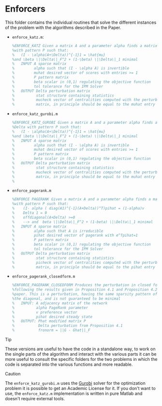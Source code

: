 # Enforcers

This folder contains the individual routines that solve the different 
instances of the problem with the algorithms described in the Paper.

- `enforce_katz.m`:
   ```matlab
   %ENFORCE_KATZ Given a matrix A and a parameter alpha finds a matrix Delta
   %with pattern P such that:
   %   (I - \alpha(A+\Delta))^{-1}1 = \hat{mu}
   %and \beta \|\Delta\|_F^2 + (1-\beta) \|\Delta\|_1 minimal
   %   INPUT A sparse matrix
   %         alpha such that (I - \alpha A) is invertible
   %         muhat desired vector of scores with entries >= 1
   %         P pattern matrix
   %         beta scalar in (0,1) regulating the objective function
   %         tol tolerance for the IPM Solver
   %   OUTPUT Delta perturbation matrix
   %          stat structure containing statistics
   %          mucheck vector of centralities computed with the perturbed
   %          matrix, in principle should be equal to the muhat entry
   ```
- `enforce_katz_gurobi.m`
   ```matlab
   %ENFORCE_KATZ_GUROBI Given a matrix A and a parameter alpha finds a matrix 
   %Delta with pattern P such that:
   %   (I - \alpha(A+\Delta))^{-1}1 = \hat{mu}
   %and \beta \|\Delta\|_F^2 + (1-\beta) \|\Delta\|_1 minimal
   %   INPUT A sparse matrix
   %         alpha such that (I - \alpha A) is invertible
   %         muhat desired vector of scores with entries >= 1
   %         P pattern matrix
   %         beta scalar in (0,1) regulating the objective function
   %   OUTPUT Delta perturbation matrix
   %          stat structure containing statistics
   %          mucheck vector of centralities computed with the perturbed
   %          matrix, in principle should be equal to the muhat entry
   %
   ```
- `enforce_pagerank.m`
   ```matlab
   %ENFORCE PAGERANK Given a matrix A and a parameter alpha finds a matrix Delta
   %with pattern P such that:
   %    (I- alpha ( diag(A1)^{-1}(A+Delta))^T)pihat = (1-alpha)v
   %    Delta 1 = 0
   %    offdiagonal(A+Delta) >=0
   %    --> and  beta \|\Delta\|_F^2 + (1-beta) \|\Delta\|_1 minimal
   %   INPUT A sparse matrix
   %         alpha such that A is irreducible
   %         pihat desired vector of pagerank with e^Tpihat=1
   %         P pattern matrix
   %         beta scalar in (0,1) regulating the objective function
   %         tol tolerance for the IPM Solver
   %   OUTPUT Delta perturbation matrix
   %          stat structure containing statistics
   %          picheck vector of centralities computed with the perturbed
   %          matrix, in principle should be equal to the pihat entry
   ```
- `enforce_pagerank_closedform.m`
   ```matlab
   %ENFORCE_PAGERANK_CLOSEDFORM Produces the perturbation in closed form   
   %following the results given in Proposition 4.1 and Proposition 4.2 of the
   %paper. This is a perturbation, having the same sparsity pattern of A plus
   %the diagonal, and is not guaranteed to be minimal
   %   INPUT: A adjacency matrix of the network
   %          alpha PageRank parameter
   %          v preference vector
   %          pihat desired steady state
   %   OUTPUT: Phat modified matrix P
   %           Delta perturbation from Proposition 4.1
   %           fronorm = ||G - Ghat||_F
   ```

> [!TIP]
> These versions are useful to have the code in a standalone way, to work 
> on the single parts of the algorithm and interact with the various parts 
> it can be more useful to consult the specific folders for the two 
> problems in which the code is separated into the various functions 
> and more readable.

> [!CAUTION]
> The `enforce_katz_gurobi.m` uses the [Gurobi](https://www.gurobi.com) solver for the optimization problem
> it is possible to get an Academic License for it. If you don't want to use, the 
> `enforce_katz.m` implementation is written in pure Matlab and doesn't require external 
> tools.
